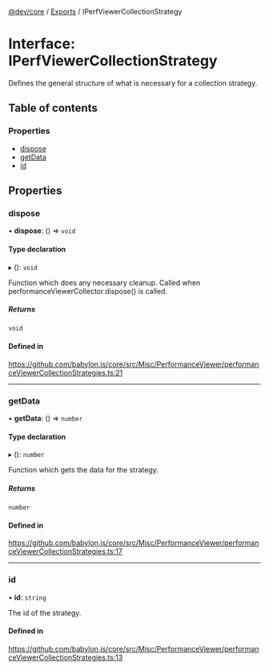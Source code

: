 [@dev/core](../README.md) / [Exports](../modules.md) / IPerfViewerCollectionStrategy

# Interface: IPerfViewerCollectionStrategy

Defines the general structure of what is necessary for a collection strategy.

## Table of contents

### Properties

- [dispose](IPerfViewerCollectionStrategy.md#dispose)
- [getData](IPerfViewerCollectionStrategy.md#getdata)
- [id](IPerfViewerCollectionStrategy.md#id)

## Properties

### dispose

• **dispose**: () => `void`

#### Type declaration

▸ (): `void`

Function which does any necessary cleanup. Called when performanceViewerCollector.dispose() is called.

##### Returns

`void`

#### Defined in

https://github.com/babylon.js/core/src/Misc/PerformanceViewer/performanceViewerCollectionStrategies.ts:21

___

### getData

• **getData**: () => `number`

#### Type declaration

▸ (): `number`

Function which gets the data for the strategy.

##### Returns

`number`

#### Defined in

https://github.com/babylon.js/core/src/Misc/PerformanceViewer/performanceViewerCollectionStrategies.ts:17

___

### id

• **id**: `string`

The id of the strategy.

#### Defined in

https://github.com/babylon.js/core/src/Misc/PerformanceViewer/performanceViewerCollectionStrategies.ts:13
